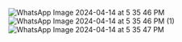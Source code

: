 ![WhatsApp Image 2024-04-14 at 5 35 46 PM](https://github.com/whoisdevraj/A-B_Testing/assets/119786618/c0b5edd9-e02d-45d0-9d47-f818683d693c)
![WhatsApp Image 2024-04-14 at 5 35 46 PM (1)](https://github.com/whoisdevraj/A-B_Testing/assets/119786618/ea8b9416-2129-4a89-a143-71ef3d7ada77)
![WhatsApp Image 2024-04-14 at 5 35 47 PM](https://github.com/whoisdevraj/A-B_Testing/assets/119786618/11d448dd-fb1e-4ca3-ada9-1f5b26928b8b)
